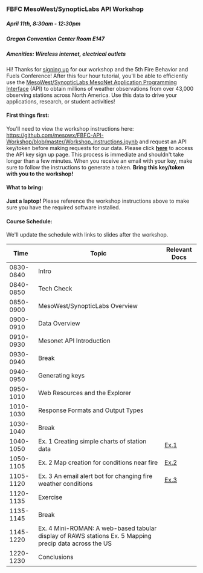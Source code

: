 ### FBFC MesoWest/SynopticLabs API Workshop
##### April 11th, 8:30am - 12:30pm 
##### Oregon Convention Center Room E147
##### Amenities: Wireless internet, electrical outlets

Hi! Thanks for [signing up] for our workshop and the 5th Fire Behavior and Fuels Conference! After this four hour tutorial, you'll be able to efficiently use the [MesoWest/SynopticLabs MesoNet Application Programming Interface] (API) to obtain millions of weather observations from over 43,000 observing stations across North America. Use this data to drive your applications, research, or student activities!

#### First things first:
You'll need to view the workshop instructions here: https://github.com/mesowx/FBFC-API-Workshop/blob/master/Workshop_instructions.ipynb and request an API key/token before making requests for our data. Please click **[here]** to access the API key sign up page. This process is immediate and shouldn't take longer than a few minutes. When you receive an email with your key, make sure to follow the instructions to generate a token. **Bring this key/token with you to the workshop!**

#### What to bring:
**Just a laptop!** Please reference the workshop instructions above to make sure you have the required software installed.

#### Course Schedule:

We'll update the schedule with links to slides after the workshop.

| Time      | Topic                                                                                                                                                  | Relevant Docs |
|-----------|--------------------------------------------------------------------------------------------------------------------------------------------------------|---------------|
| 0830-0840 | Intro                                                                                                                                                  |               |
| 0840-0850 | Tech Check                                                                                                                                             |               |
| 0850-0900 | MesoWest/SynopticLabs Overview                                                                                                                         |               |
| 0900-0910 | Data Overview                                                                                                                                          |               |
| 0910-0930 | Mesonet API Introduction                                                                                                                               |               |
| 0930-0940 | Break                                                                                                                                                  |               |
| 0940-0950 | Generating keys                                                                                                                                        |               |
| 0950-1010 | Web Resources and the Explorer                                                                                                                         |               |
| 1010-1030 | Response Formats and Output Types                                                                                                                      |               |
| 1030-1040 | Break                                                                                                                                                  |               |
| 1040-1050 | Ex. 1 Creating simple charts of station data | [Ex.1] |
| 1050-1105 | Ex. 2 Map creation for conditions near fire  | [Ex.2] |
| 1105-1120 | Ex. 3 An email alert bot for changing fire weather conditions | [Ex.3] |
| 1120-1135 | Exercise                                                                                                                                               |               |
| 1135-1145 | Break                                                                                                                                                  |               |
| 1145-1220 | Ex. 4 Mini-ROMAN: A web-based tabular display of RAWS stations Ex. 5 Mapping precip data across the US                                                 |               |
| 1220-1230 | Conclusions                                                                                                                                            |               |



[signing up]: http://portland.firebehaviorandfuelsconference.com/register/
[MesoWest/SynopticLabs MesoNet Application Programming Interface]: http://synopticlabs.org/api/
[here]: http://synopticlabs.org/api/signup/
[Ex.1]: https://github.com/mesowx/FBFC-API-Workshop/blob/master/Ex1_Basic_charts.ipynb
[Ex.2]: https://github.com/mesowx/FBFC-API-Workshop/blob/master/Ex2_Fire_weather_map.ipynb
[Ex.3]: https://github.com/mesowx/FBFC-API-Workshop/blob/master/Ex3_Email_alerts.ipynb
